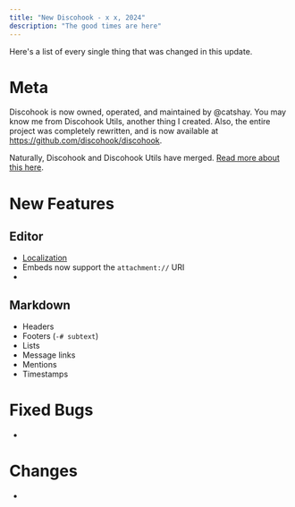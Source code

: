 ```yaml
---
title: "New Discohook - x x, 2024"
description: "The good times are here"
---
```


Here's a list of every single thing that was changed in this update.

# Meta

Discohook is now owned, operated, and maintained by @catshay. You may know me from Discohook Utils, another thing I created. Also, the entire project was completely rewritten, and is now available at https://github.com/discohook/discohook.

Naturally, Discohook and Discohook Utils have merged. [Read more about this here](discohook://guide/deprecated/migrate-utils).

# New Features

## Editor

- [Localization](https://translate.shay.cat/engage/discohook/)
- Embeds now support the `attachment://` URI
- 

## Markdown

- Headers
- Footers (`-# subtext`)
- Lists
- Message links
- Mentions
- Timestamps

# Fixed Bugs

- 

# Changes

- 
